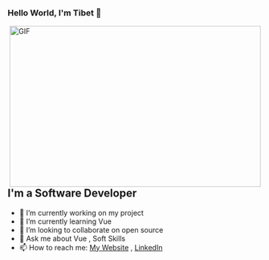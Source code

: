 ### Hello World, I'm Tibet 👋

<img align="right" alt="GIF" width="500" height="320" src="https://gfycat.com/firstrightglobefish" />

## I'm a Software Developer
- 🔭 I’m currently working on my project
- 🌱 I’m currently learning Vue
- 👯 I’m looking to collaborate on open source
- 💬 Ask me about Vue , Soft Skills
- 📫 How to reach me: [My Website](https://tibeterol.me/) , [LinkedIn](https://tr.linkedin.com/in/tibet-erol)
